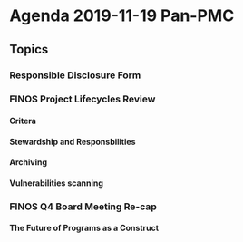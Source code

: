 # Agenda 2019-11-19 Pan-PMC

## Topics

### Responsible Disclosure Form

### FINOS Project Lifecycles Review
#### Critera
#### Stewardship and Responsbilities
#### Archiving
#### Vulnerabilities scanning

### FINOS Q4 Board Meeting Re-cap
#### The Future of Programs as a Construct
